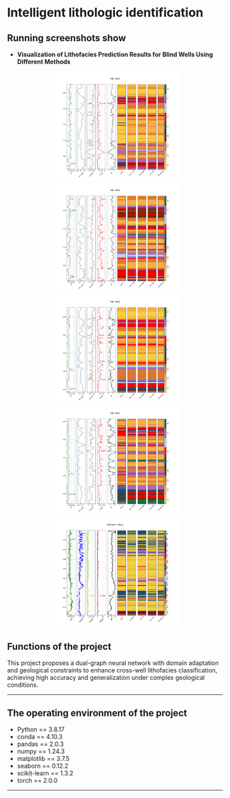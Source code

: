 # **Intelligent lithologic identification**
## Running screenshots show

- **Visualization of Lithofacies Prediction Results for Blind Wells Using Different Methods**
<div align="center">
  <img src="pic/Well1.jpg" width="300" />
  <img src="pic/Well2.jpg" width="300" />
  <img src="pic/Well3.jpg" width="300" />
  <img src="pic/Well4.jpg" width="300" />
  <img src="pic/Well5.jpg" width="300" />
</div>


## Functions of the project
This project proposes a dual-graph neural network with domain adaptation and geological constraints to enhance cross-well lithofacies classification, achieving high accuracy and generalization under complex geological conditions.
***
## The operating environment of the project
-	Python == 3.8.17
- conda == 4.10.3
-	pandas == 2.0.3
-	numpy == 1.24.3
-	matplotlib == 3.7.5
-	seaborn == 0.12.2
-	scikit-learn == 1.3.2
-	torch == 2.0.0
***




